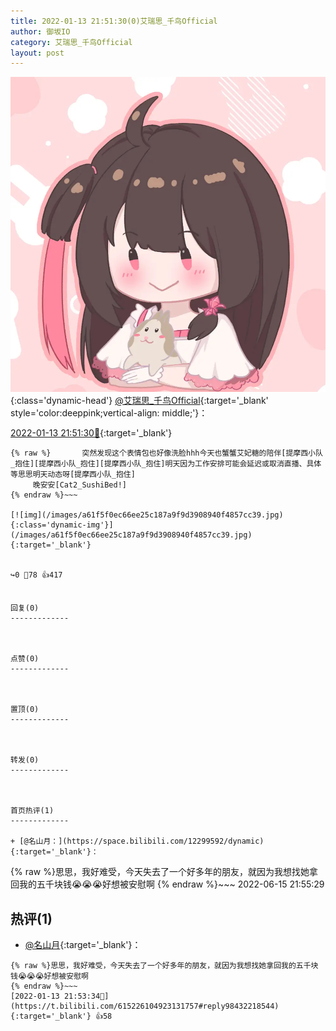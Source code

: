 ```yaml
---
title: 2022-01-13 21:51:30(0)艾瑞思_千鸟Official
author: 御坂IO
category: 艾瑞思_千鸟Official
layout: post
---
```


![img](/images/7e08840c56f251de28bdf766b647bd5fe9a5d50a.jpg){:class='dynamic-head'}
[@艾瑞思_千鸟Official](https://space.bilibili.com/1090010845/dynamic){:target='_blank' style='color:deeppink;vertical-align: middle;'}：

[2022-01-13 21:51:30🔗](https://t.bilibili.com/615226104923131757){:target='_blank'}

~~~
{% raw %}       突然发现这个表情包也好像洗脸hhh今天也蟹蟹艾妃糖的陪伴[提摩西小队_抱住][提摩西小队_抱住][提摩西小队_抱住]明天因为工作安排可能会延迟或取消直播、具体等思思明天动态呀[提摩西小队_抱住]
     晚安安[Cat2_SushiBed!]
{% endraw %}~~~

[![img](/images/a61f5f0ec66ee25c187a9f9d3908940f4857cc39.jpg){:class='dynamic-img'}](/images/a61f5f0ec66ee25c187a9f9d3908940f4857cc39.jpg){:target='_blank'}


↪️0 💬78 👍417


回复(0)
-------------



点赞(0)
-------------



置顶(0)
-------------



转发(0)
-------------



首页热评(1)
-------------

+ [@名山月：](https://space.bilibili.com/12299592/dynamic){:target='_blank'}：
~~~
{% raw %}思思，我好难受，今天失去了一个好多年的朋友，就因为我想找她拿回我的五千块钱😭😭😭好想被安慰啊
{% endraw %}~~~
2022-06-15 21:55:29


热评(1)
-------------

+ [@名山月](https://space.bilibili.com/12299592/dynamic){:target='_blank'}：
~~~
{% raw %}思思，我好难受，今天失去了一个好多年的朋友，就因为我想找她拿回我的五千块钱😭😭😭好想被安慰啊
{% endraw %}~~~
[2022-01-13 21:53:34🔗](https://t.bilibili.com/615226104923131757#reply98432218544){:target='_blank'} 👍58


